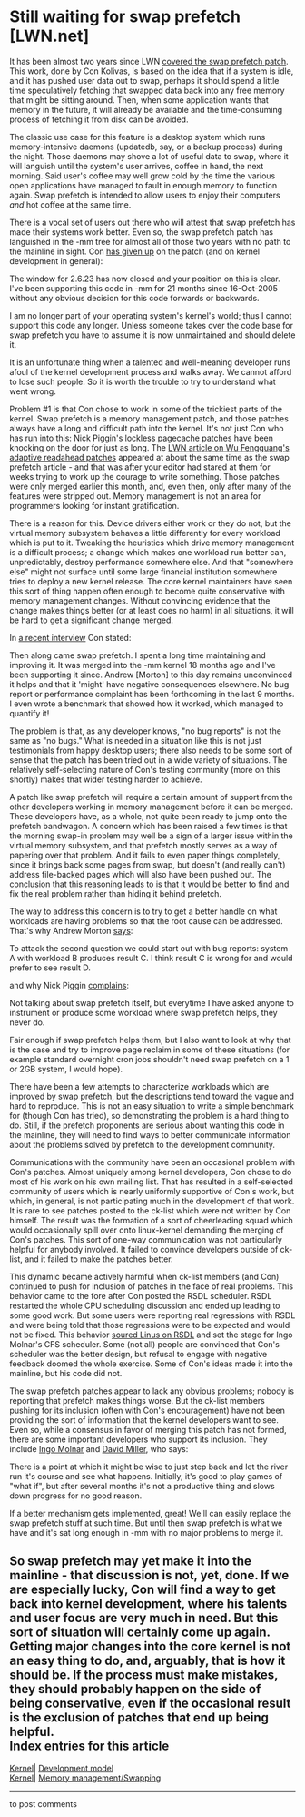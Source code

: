 # Still waiting for swap prefetch [LWN.net]

It has been almost two years since LWN [covered the swap prefetch patch](http://lwn.net/Articles/153353/). This work, done by Con Kolivas, is based on the idea that if a system is idle, and it has pushed user data out to swap, perhaps it should spend a little time speculatively fetching that swapped data back into any free memory that might be sitting around. Then, when some application wants that memory in the future, it will already be available and the time-consuming process of fetching it from disk can be avoided. 

The classic use case for this feature is a desktop system which runs memory-intensive daemons (updatedb, say, or a backup process) during the night. Those daemons may shove a lot of useful data to swap, where it will languish until the system's user arrives, coffee in hand, the next morning. Said user's coffee may well grow cold by the time the various open applications have managed to fault in enough memory to function again. Swap prefetch is intended to allow users to enjoy their computers _and_ hot coffee at the same time. 

There is a vocal set of users out there who will attest that swap prefetch has made their systems work better. Even so, the swap prefetch patch has languished in the -mm tree for almost all of those two years with no path to the mainline in sight. Con [has given up](/Articles/242768/) on the patch (and on kernel development in general): 

The window for 2.6.23 has now closed and your position on this is clear. I've been supporting this code in -mm for 21 months since 16-Oct-2005 without any obvious decision for this code forwards or backwards. 

I am no longer part of your operating system's kernel's world; thus I cannot support this code any longer. Unless someone takes over the code base for swap prefetch you have to assume it is now unmaintained and should delete it. 

It is an unfortunate thing when a talented and well-meaning developer runs afoul of the kernel development process and walks away. We cannot afford to lose such people. So it is worth the trouble to try to understand what went wrong. 

Problem #1 is that Con chose to work in some of the trickiest parts of the kernel. Swap prefetch is a memory management patch, and those patches always have a long and difficult path into the kernel. It's not just Con who has run into this: Nick Piggin's [lockless pagecache patches](http://lwn.net/Articles/147153/) have been knocking on the door for just as long. The [LWN article on Wu Fengguang's adaptive readahead patches](http://lwn.net/Articles/155510/) appeared at about the same time as the swap prefetch article - and that was after your editor had stared at them for weeks trying to work up the courage to write something. Those patches were only merged earlier this month, and, even then, only after many of the features were stripped out. Memory management is not an area for programmers looking for instant gratification. 

There is a reason for this. Device drivers either work or they do not, but the virtual memory subsystem behaves a little differently for every workload which is put to it. Tweaking the heuristics which drive memory management is a difficult process; a change which makes one workload run better can, unpredictably, destroy performance somewhere else. And that "somewhere else" might not surface until some large financial institution somewhere tries to deploy a new kernel release. The core kernel maintainers have seen this sort of thing happen often enough to become quite conservative with memory management changes. Without convincing evidence that the change makes things better (or at least does no harm) in all situations, it will be hard to get a significant change merged. 

In [a recent interview](http://apcmag.com/6759/interview_with_con_kolivas_part_1_computing_is_boring) Con stated: 

Then along came swap prefetch. I spent a long time maintaining and improving it. It was merged into the -mm kernel 18 months ago and I've been supporting it since. Andrew [Morton] to this day remains unconvinced it helps and that it 'might' have negative consequences elsewhere. No bug report or performance complaint has been forthcoming in the last 9 months. I even wrote a benchmark that showed how it worked, which managed to quantify it! 

The problem is that, as any developer knows, "no bug reports" is not the same as "no bugs." What is needed in a situation like this is not just testimonials from happy desktop users; there also needs to be some sort of sense that the patch has been tried out in a wide variety of situations. The relatively self-selecting nature of Con's testing community (more on this shortly) makes that wider testing harder to achieve. 

A patch like swap prefetch will require a certain amount of support from the other developers working in memory management before it can be merged. These developers have, as a whole, not quite been ready to jump onto the prefetch bandwagon. A concern which has been raised a few times is that the morning swap-in problem may well be a sign of a larger issue within the virtual memory subsystem, and that prefetch mostly serves as a way of papering over that problem. And it fails to even paper things completely, since it brings back some pages from swap, but doesn't (and really can't) address file-backed pages which will also have been pushed out. The conclusion that this reasoning leads to is that it would be better to find and fix the real problem rather than hiding it behind prefetch. 

The way to address this concern is to try to get a better handle on what workloads are having problems so that the root cause can be addressed. That's why Andrew Morton [says](/Articles/242775/): 

To attack the second question we could start out with bug reports: system A with workload B produces result C. I think result C is wrong for <reasons> and would prefer to see result D. 

and why Nick Piggin [complains](/Articles/242776/): 

Not talking about swap prefetch itself, but everytime I have asked anyone to instrument or produce some workload where swap prefetch helps, they never do. 

Fair enough if swap prefetch helps them, but I also want to look at why that is the case and try to improve page reclaim in some of these situations (for example standard overnight cron jobs shouldn't need swap prefetch on a 1 or 2GB system, I would hope). 

There have been a few attempts to characterize workloads which are improved by swap prefetch, but the descriptions tend toward the vague and hard to reproduce. This is not an easy situation to write a simple benchmark for (though Con has tried), so demonstrating the problem is a hard thing to do. Still, if the prefetch proponents are serious about wanting this code in the mainline, they will need to find ways to better communicate information about the problems solved by prefetch to the development community. 

Communications with the community have been an occasional problem with Con's patches. Almost uniquely among kernel developers, Con chose to do most of his work on his own mailing list. That has resulted in a self-selected community of users which is nearly uniformly supportive of Con's work, but which, in general, is not participating much in the development of that work. It is rare to see patches posted to the ck-list which were not written by Con himself. The result was the formation of a sort of cheerleading squad which would occasionally spill over onto linux-kernel demanding the merging of Con's patches. This sort of one-way communication was not particularly helpful for anybody involved. It failed to convince developers outside of ck-list, and it failed to make the patches better. 

This dynamic became actively harmful when ck-list members (and Con) continued to push for inclusion of patches in the face of real problems. This behavior came to the fore after Con posted the RSDL scheduler. RSDL restarted the whole CPU scheduling discussion and ended up leading to some good work. But some users were reporting real regressions with RSDL and were being told that those regressions were to be expected and would not be fixed. This behavior [soured Linus on RSDL](http://lwn.net/Articles/226963/) and set the stage for Ingo Molnar's CFS scheduler. Some (not all) people are convinced that Con's scheduler was the better design, but refusal to engage with negative feedback doomed the whole exercise. Some of Con's ideas made it into the mainline, but his code did not. 

The swap prefetch patches appear to lack any obvious problems; nobody is reporting that prefetch makes things worse. But the ck-list members pushing for its inclusion (often with Con's encouragement) have not been providing the sort of information that the kernel developers want to see. Even so, while a consensus in favor of merging this patch has not formed, there are some important developers who support its inclusion. They include [Ingo Molnar](/Articles/242935/) and [David Miller](/Articles/242936/), who says: 

There is a point at which it might be wise to just step back and let the river run it's course and see what happens. Initially, it's good to play games of "what if", but after several months it's not a productive thing and slows down progress for no good reason. 

If a better mechanism gets implemented, great! We'll can easily replace the swap prefetch stuff at such time. But until then swap prefetch is what we have and it's sat long enough in -mm with no major problems to merge it. 

So swap prefetch may yet make it into the mainline - that discussion is not, yet, done. If we are especially lucky, Con will find a way to get back into kernel development, where his talents and user focus are very much in need. But this sort of situation will certainly come up again. Getting major changes into the core kernel is not an easy thing to do, and, arguably, that is how it should be. If the process must make mistakes, they should probably happen on the side of being conservative, even if the occasional result is the exclusion of patches that end up being helpful.  
Index entries for this article  
---  
[Kernel](/Kernel/Index)| [Development model](/Kernel/Index#Development_model)  
[Kernel](/Kernel/Index)| [Memory management/Swapping](/Kernel/Index#Memory_management-Swapping)  
  


* * *

to post comments 
